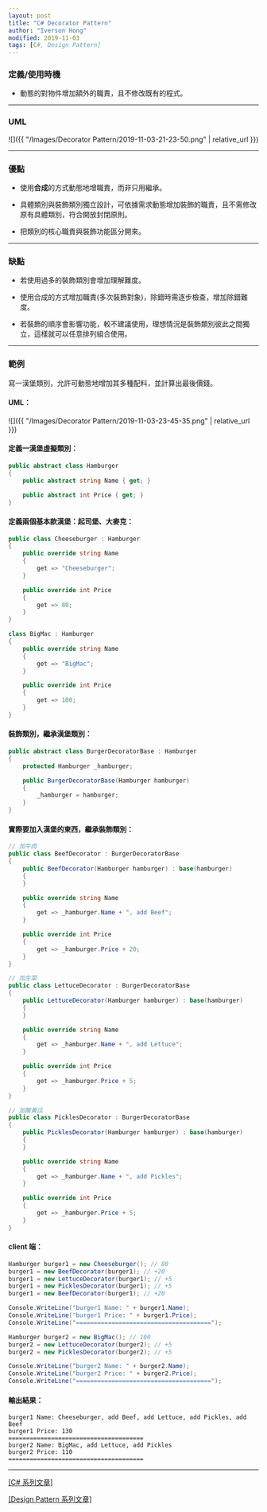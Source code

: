 ```yaml
---
layout: post
title: "C# Decorator Pattern"
author: "Iverson Hong"
modified: 2019-11-03
tags: [C#, Design Pattern]
---
```


### 定義/使用時機

* 動態的對物件增加額外的職責，且不修改既有的程式。

----------

### UML

![]({{ "/Images/Decorator Pattern/2019-11-03-21-23-50.png" | relative_url }})

----------

### 優點

* 使用**合成**的方式動態地增職責，而非只用繼承。

* 具體類別與裝飾類別獨立設計，可依據需求動態增加裝飾的職責，且不需修改原有具體類別，符合開放封閉原則。

* 把類別的核心職責與裝飾功能區分開來。

----------

### 缺點

* 若使用過多的裝飾類別會增加理解難度。

* 使用合成的方式增加職責(多次裝飾對象)，除錯時需逐步檢查，增加除錯難度。

* 若裝飾的順序會影響功能，較不建議使用，理想情況是裝飾類別彼此之間獨立，這樣就可以任意排列組合使用。

----------

### 範例

寫一漢堡類別，允許可動態地增加其多種配料，並計算出最後價錢。

#### UML：

![]({{ "/Images/Decorator Pattern/2019-11-03-23-45-35.png" | relative_url }})

#### 定義一漢堡虛擬類別：
~~~c#
public abstract class Hamburger
{
    public abstract string Name { get; }

    public abstract int Price { get; }
}
~~~

#### 定義兩個基本款漢堡：起司堡、大麥克：
~~~c#
public class Cheeseburger : Hamburger
{
    public override string Name
    {
        get => "Cheeseburger";
    }

    public override int Price
    {
        get => 80;
    }
}

class BigMac : Hamburger
{
    public override string Name
    {
        get => "BigMac";
    }

    public override int Price
    {
        get => 100;
    }
}
~~~

#### 裝飾類別，繼承漢堡類別：
~~~c#
public abstract class BurgerDecoratorBase : Hamburger
{
    protected Hamburger _hamburger;

    public BurgerDecoratorBase(Hamburger hamburger)
    {
        _hamburger = hamburger;
    }
}
~~~

#### 實際要加入漢堡的東西，繼承裝飾類別：
~~~c#
// 加牛肉
public class BeefDecorator : BurgerDecoratorBase
{
    public BeefDecorator(Hamburger hamburger) : base(hamburger)
    {
    }

    public override string Name
    {
        get => _hamburger.Name + ", add Beef";
    }

    public override int Price
    {
        get => _hamburger.Price + 20;
    }
}

// 加生菜
public class LettuceDecorator : BurgerDecoratorBase
{
    public LettuceDecorator(Hamburger hamburger) : base(hamburger)
    {
    }

    public override string Name
    {
        get => _hamburger.Name + ", add Lettuce";
    }

    public override int Price
    {
        get => _hamburger.Price + 5;
    }
}

// 加酸黃瓜
public class PicklesDecorator : BurgerDecoratorBase
{
    public PicklesDecorator(Hamburger hamburger) : base(hamburger)
    {
    }

    public override string Name
    {
        get => _hamburger.Name + ", add Pickles";
    }

    public override int Price
    {
        get => _hamburger.Price + 5;
    }
}
~~~

#### client 端：
~~~c#
Hamburger burger1 = new Cheeseburger(); // 80
burger1 = new BeefDecorator(burger1); // +20
burger1 = new LettuceDecorator(burger1); // +5
burger1 = new PicklesDecorator(burger1); // +5
burger1 = new BeefDecorator(burger1); // +20

Console.WriteLine("burger1 Name: " + burger1.Name);
Console.WriteLine("burger1 Price: " + burger1.Price);
Console.WriteLine("======================================");

Hamburger burger2 = new BigMac(); // 100
burger2 = new LettuceDecorator(burger2); // +5
burger2 = new PicklesDecorator(burger2); // +5

Console.WriteLine("burger2 Name: " + burger2.Name);
Console.WriteLine("burger2 Price: " + burger2.Price);
Console.WriteLine("======================================");
~~~

#### 輸出結果：
```
burger1 Name: Cheeseburger, add Beef, add Lettuce, add Pickles, add Beef
burger1 Price: 130
======================================
burger2 Name: BigMac, add Lettuce, add Pickles
burger2 Price: 110
======================================
```

----------

[[C# 系列文章]](https://yu-qiao-hong.github.io/tags/#C%23)

[[Design Pattern 系列文章]](https://yu-qiao-hong.github.io/tags/#Design+Pattern)